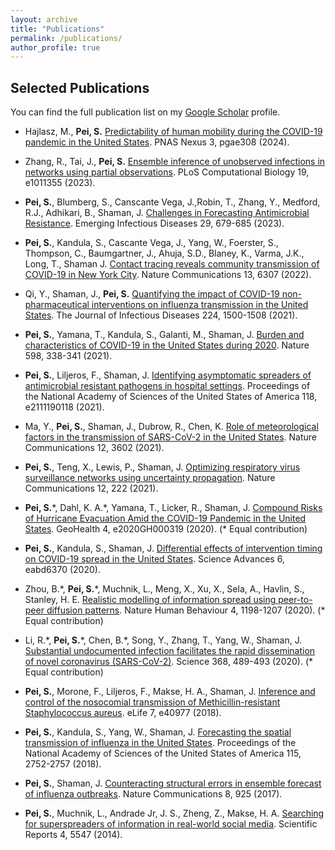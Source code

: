 ```yaml
---
layout: archive
title: "Publications"
permalink: /publications/
author_profile: true
---
```


<!-- {% if author.googlescholar %}
  You can also find my articles on <u><a href="{{author.googlescholar}}">my Google Scholar profile</a>.</u>
{% endif %}

{% include base_path %}

{% for post in site.publications reversed %}
  {% include archive-single.html %}
{% endfor %} -->

## Selected Publications

You can find the full publication list on my [Google Scholar](https://scholar.google.com/citations?user=WKpjMHsAAAAJ&hl=en) profile.

- Hajlasz, M., **Pei, S.** [Predictability of human mobility during the COVID-19 pandemic in the United States](https://academic.oup.com/pnasnexus/article/3/8/pgae308/7721207). PNAS Nexus 3, pgae308 (2024).

- Zhang, R., Tai, J., **Pei, S.** [Ensemble inference of unobserved infections in networks using partial observations](https://journals.plos.org/ploscompbiol/article?id=10.1371/journal.pcbi.1011355). PLoS Computational Biology 19, e1011355 (2023).

- **Pei, S.**, Blumberg, S., Canscante Vega, J.,Robin, T., Zhang, Y., Medford, R.J., Adhikari, B., Shaman, J. [Challenges in Forecasting Antimicrobial Resistance](https://wwwnc.cdc.gov/eid/article/29/4/22-1552_article). Emerging Infectious Diseases 29, 679-685 (2023).

- **Pei, S.**, Kandula, S., Cascante Vega, J., Yang, W., Foerster, S., Thompson, C., Baumgartner, J., Ahuja, S.D., Blaney, K., Varma, J.K., Long, T., Shaman J. [Contact tracing reveals community transmission of COVID-19 in New York City](https://www.nature.com/articles/s41467-022-34130-x). Nature Communications 13, 6307 (2022).

- Qi, Y., Shaman, J., **Pei, S.** [Quantifying the impact of COVID-19 non-pharmaceutical interventions on influenza transmission in the United States](https://academic.oup.com/jid/advance-article/doi/10.1093/infdis/jiab485/6374002). The Journal of Infectious Diseases 224, 1500-1508 (2021).

- **Pei, S.**, Yamana, T., Kandula, S., Galanti, M., Shaman, J. [Burden and characteristics of COVID-19 in the United States during 2020](https://www.nature.com/articles/s41586-021-03914-4). Nature 598, 338-341 (2021).

- **Pei, S.**, Liljeros, F., Shaman, J. [Identifying asymptomatic spreaders of antimicrobial resistant pathogens in hospital settings](https://www.pnas.org/content/118/37/e2111190118). Proceedings of the National Academy of Sciences of the United States of America 118, e2111190118 (2021).

- Ma, Y., **Pei, S.**, Shaman, J., Dubrow, R., Chen, K. [Role of meteorological factors in the transmission of SARS-CoV-2 in the United States](https://www.nature.com/articles/s41467-021-23866-7). Nature Communications 12, 3602 (2021).

- **Pei, S.**, Teng, X., Lewis, P., Shaman, J. [Optimizing respiratory virus surveillance networks using uncertainty propagation](https://www.nature.com/articles/s41467-020-20399-3). Nature Communications 12, 222 (2021).

- **Pei, S.**\*, Dahl, K. A.\*, Yamana, T., Licker, R., Shaman, J. [Compound Risks of Hurricane Evacuation Amid the COVID-19 Pandemic in the United States](https://agupubs.onlinelibrary.wiley.com/doi/full/10.1029/2020GH000319). GeoHealth 4, e2020GH000319 (2020). (\* Equal contribution)

- **Pei, S.**, Kandula, S., Shaman, J. [Differential effects of intervention timing on COVID-19 spread in the United States](https://advances.sciencemag.org/content/early/2020/11/05/sciadv.abd6370). Science Advances 6, eabd6370 (2020).

- Zhou, B.\*, **Pei, S.**\*, Muchnik, L., Meng, X., Xu, X., Sela, A., Havlin, S., Stanley, H. E. [Realistic modelling of information spread using peer-to-peer diffusion patterns](https://www.nature.com/articles/s41562-020-00945-1). Nature Human Behaviour 4, 1198-1207 (2020). (\* Equal contribution)

- Li, R.\*, **Pei, S.**\*, Chen, B.\*, Song, Y., Zhang, T., Yang, W., Shaman, J. [Substantial undocumented infection facilitates the rapid dissemination of novel coronavirus (SARS-CoV-2)](https://science.sciencemag.org/content/early/2020/03/13/science.abb3221). Science 368, 489-493 (2020). (\* Equal contribution)

- **Pei, S.**, Morone, F., Liljeros, F., Makse, H. A., Shaman, J. [Inference and control of the nosocomial transmission of Methicillin-resistant Staphylococcus aureus](https://elifesciences.org/articles/40977). eLife 7, e40977 (2018).

- **Pei, S.**, Kandula, S., Yang, W., Shaman, J. [Forecasting the spatial transmission of influenza in the United States](http://www.pnas.org/content/115/11/2752). Proceedings of the National Academy of Sciences of the United States of America 115, 2752-2757 (2018).

- **Pei, S.**, Shaman, J. [Counteracting structural errors in ensemble forecast of influenza outbreaks](https://www.nature.com/articles/s41467-017-01033-1). Nature Communications 8, 925 (2017).

- **Pei, S.**, Muchnik, L., Andrade Jr, J. S., Zheng, Z., Makse, H. A. [Searching for superspreaders of information in real-world social media](http://www.nature.com/articles/srep05547). Scientific Reports 4, 5547 (2014).

